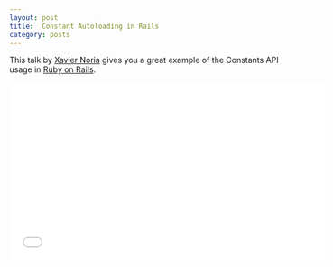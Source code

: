```yaml
---
layout: post
title:  Constant Autoloading in Rails
category: posts
---
```


This talk by [Xavier Noria] gives you a great example of the Constants API
usage in [Ruby on Rails].

<iframe width="560" height="315" src="//www.youtube.com/embed/8lYR9WxIRH0" frameborder="0" allowfullscreen></iframe>

[Xavier Noria]: http://hashref.com
[Ruby on Rails]: http://rubyonrails.org

